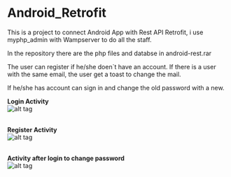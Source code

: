 # Android_Retrofit

This is a project to connect Android App with Rest API Retrofit, i use myphp_admin with Wampserver to do all the staff.

In the repository there are the php files and databse in android-rest.rar

The user can register if he/she doen`t have an account. 
If there is a user with the same email, the user get a toast to change the mail.

If he/she has account can sign in and change the old password with a new.

<b>Login Activity</b><br>
![alt tag](https://user-images.githubusercontent.com/21217572/31634144-1f84e9f6-b2cb-11e7-8984-f96733d253b1.PNG)

<br><b>Register Activity</b><br>
![alt tag](https://user-images.githubusercontent.com/21217572/31634143-1f670ce2-b2cb-11e7-9d35-bc7d5ccda9df.PNG)

<br><b>Activity after login to change password</b><br>
![alt tag](https://user-images.githubusercontent.com/21217572/31634145-1fa37268-b2cb-11e7-8998-a862ddbd1c9b.PNG)
